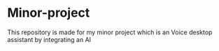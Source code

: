 # Minor-project
This repository is made for my minor project which is an Voice desktop assistant by integrating an AI
